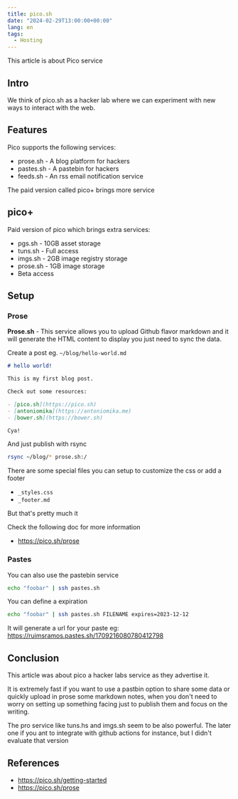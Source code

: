 ```yaml
---
title: pico.sh
date: "2024-02-29T13:00:00+00:00"
lang: en
tags:
  - Hosting
---
```


This article is about Pico service

## Intro ##

We think of pico.sh as a hacker lab where we can experiment with new ways to interact with the web.

## Features ##

Pico supports the following services:

* prose.sh - A blog platform for hackers
* pastes.sh - A pastebin for hackers
* feeds.sh - An rss email notification service

The paid version called pico+ brings more service

## pico+ ##

Paid version of pico which brings extra services:

* pgs.sh - 10GB asset storage
* tuns.sh - Full access
* imgs.sh - 2GB image registry storage
* prose.sh - 1GB image storage
* Beta access

## Setup ##

### Prose ###

**Prose.sh** - This service allows you to upload Github flavor markdown and it will generate the HTML content to display you just need to sync the data.

Create a post eg. `~/blog/hello-world.md`

```md
# hello world!

This is my first blog post.

Check out some resources:

- [pico.sh](https://pico.sh)
- [antoniomika](https://antoniomika.me)
- [bower.sh](https://bower.sh)

Cya!
```

And just publish with rsync

```bash
rsync ~/blog/* prose.sh:/
```

There are some special files you can setup to customize the css or add a footer

* `_styles.css`
* `_footer.md`

But that's pretty much it

Check the following doc for more information

* <https://pico.sh/prose>

### Pastes ###

You can also use the pastebin service

```bash
echo "foobar" | ssh pastes.sh
```

You can define a expiration

```bash
echo "foobar" | ssh pastes.sh FILENAME expires=2023-12-12
```

It will generate a url for your paste
eg: <https://ruimsramos.pastes.sh/1709216080780412798>

## Conclusion ##

This article was about pico a hacker labs service as they advertise it.

It is extremely fast if you want to use a pastbin option to share some data or quickly upload in prose some markdown notes, when you don't need to worry on setting up something facing just to publish them and focus on the writing.

The pro service like tuns.hs and imgs.sh seem to be also powerful. The later one if you ant to integrate with github actions for instance, but I didn't evaluate that version

## References ##

* <https://pico.sh/getting-started>
* <https://pico.sh/prose>
